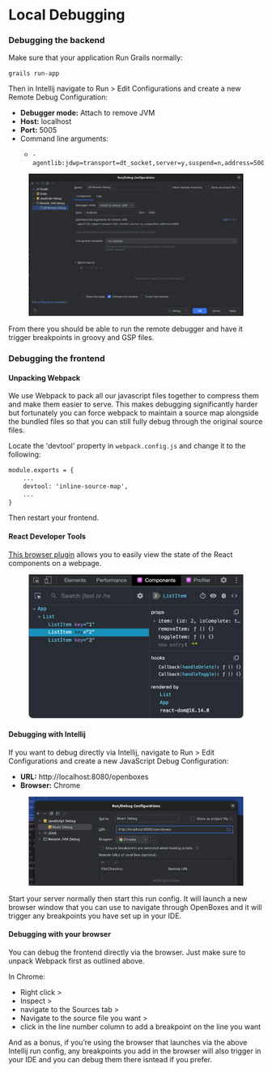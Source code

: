 # Local Debugging

### Debugging the backend

Make sure that your application Run Grails normally:

```
grails run-app
```

Then in Intellij navigate to Run > Edit Configurations and create a new Remote Debug Configuration:

* **Debugger mode:** Attach to remove JVM
* **Host:** localhost
* **Port:** 5005
* Command line arguments:&#x20;
  * ```
    -agentlib:jdwp=transport=dt_socket,server=y,suspend=n,address=5005
    ```

<figure><img src="../.gitbook/assets/image.png" alt="example backend debug configuration"><figcaption></figcaption></figure>

From there you should be able to run the remote debugger and have it trigger breakpoints in groovy and GSP files.



### Debugging the frontend

#### Unpacking Webpack <a href="#unpacking-webpack" id="unpacking-webpack"></a>

We use Webpack to pack all our javascript files together to compress them and make them easier to serve. This makes debugging significantly harder but fortunately you can force webpack to maintain a source map alongside the bundled files so that you can still fully debug through the original source files.

Locate the 'devtool' property in `webpack.config.js` and change it to the following:

```
module.exports = {
    ...
    devtool: 'inline-source-map',
    ...
}
```

Then restart your frontend.



#### React Developer Tools

[This browser plugin](https://react.dev/learn/react-developer-tools) allows you to easily view the state of the React components on a webpage.

<figure><img src="../.gitbook/assets/react-dev-tools-example.png" alt=""><figcaption></figcaption></figure>



#### Debugging with Intellij

If you want to debug directly via Intellij, navigate to Run > Edit Configurations and create a new JavaScript Debug Configuration:

* **URL:** http://localhost:8080/openboxes
* **Browser:** Chrome

<figure><img src="../.gitbook/assets/js-ide-run-config.png" alt="example configuration for debugging React"><figcaption></figcaption></figure>

Start your server normally then start this run config. It will launch a new browser window that you can use to navigate through OpenBoxes and it will trigger any breakpoints you have set up in your IDE.



#### Debugging with your browser

You can debug the frontend directly via the browser. Just make sure to unpack Webpack first as outlined above.

In Chrome:

* Right click >
* Inspect >
* navigate to the Sources tab >
* Navigate to the source file you want >
* click in the line number column to add a breakpoint on the line you want

And as a bonus, if you’re using the browser that launches via the above Intellij run config, any breakpoints you add in the browser will also trigger in your IDE and you can debug them there isntead if you prefer.

